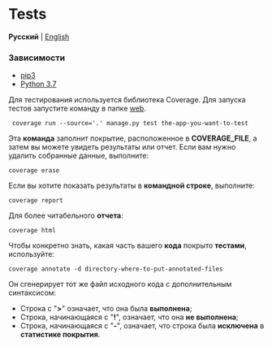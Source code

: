 # Tests

**Русский** | [English](../en/tests.md)

### Зависимости

* [pip3](https://github.com/pypa/pip)
* [Python 3.7](https://www.ics.uci.edu/~pattis/common/handouts/pythoneclipsejava/python.html)

Для тестирования используется библиотека Coverage. Для запуска тестов запустите команду в папке [web](../../src/web).

     coverage run --source='.' manage.py test the-app-you-want-to-test
Эта **команда** заполнит покрытие, расположенное в **COVERAGE_FILE**, а затем вы можете увидеть результаты или отчет.
Если вам нужно удалить собранные данные, выполните:

    coverage erase

Если вы хотите показать результаты в **командной строке**, выполните:

    coverage report

Для более читабельного **отчета**:

    coverage html

Чтобы конкретно знать, какая часть вашего **кода** покрыто **тестами**, используйте:

    coverage annotate -d directory-where-to-put-annotated-files

Он сгенерирует тот же файл исходного кода с дополнительным синтаксисом:
* Строка с "**>**" означает, что она была **выполнена**;
* Строка, начинающаяся с "**!**", означает, что она **не выполнена**;
* Строка, начинающаяся с "**-**", означает, что строка была **исключена** в **статистике покрытия**.